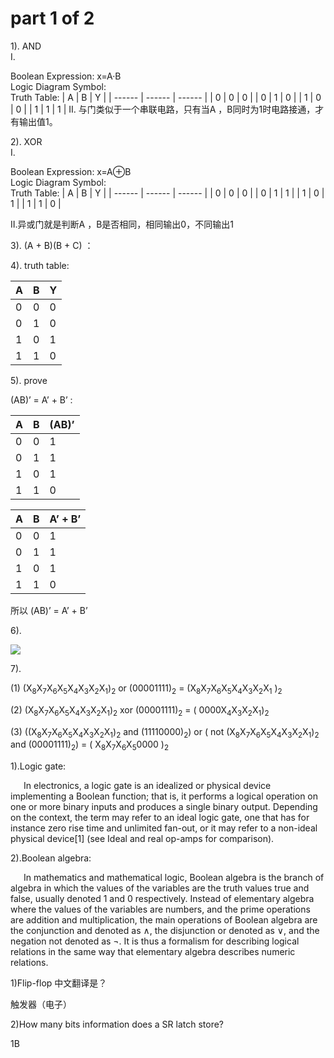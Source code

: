 # part 1 of 2

1). AND  
Ⅰ.  
 
Boolean Expression: x=A·B  
Logic Diagram Symbol:    
Truth Table:
| A | B | Y |
| ------ | ------ | ------ |
| 0 | 0 | 0 |
| 0 | 1 | 0 |
| 1 | 0 | 0 |
| 1 | 1 | 1 |
Ⅱ. 与门类似于一个串联电路，只有当A ，B同时为1时电路接通，才有输出值1。

2). XOR  
Ⅰ.

Boolean Expression: x=A⊕B  
Logic Diagram Symbol:    
Truth Table:
| A | B | Y |
| ------ | ------ | ------ |
| 0 | 0 | 0 |
| 0 | 1 | 1 |
| 1 | 0 | 1 |
| 1 | 1 | 0 |

Ⅱ.异或门就是判断A ，B是否相同，相同输出0，不同输出1
 
3). (A + B)(B + C) ：


4). truth table:

| A | B | Y |
| ------ | ------ | ------ |
| 0 | 0 | 0 |
| 0 | 1 | 0 |
| 1 | 0 | 1 |
| 1 | 1 | 0 |

5). prove
  
  (AB)’ = A’ + B’ :

| A | B |(AB)’|
| ------ | ------ | ------ |
| 0 | 0 | 1 |
| 0 | 1 | 1 |
| 1 | 0 | 1 |
| 1 | 1 | 0 |



| A | B |A’ + B’|
| ------ | ------ | ------ |
| 0 | 0 | 1 |
| 0 | 1 | 1 |
| 1 | 0 | 1 |
| 1 | 1 | 0 |

 所以 (AB)’ = A’ + B’

6). 

![](https://github.com/liuhz5/hz-homework/blob/master/8.png?raw=true)


7).  

(1) (X<sub>8</sub>X<sub>7</sub>X<sub>6</sub>X<sub>5</sub>X<sub>4</sub>X<sub>3</sub>X<sub>2</sub>X<sub>1</sub>)<sub>2</sub> or (00001111)<sub>2</sub> = (X<sub>8</sub>X<sub>7</sub>X<sub>6</sub>X<sub>5</sub>X<sub>4</sub>X<sub>3</sub>X<sub>2</sub>X<sub>1</sub> )<sub>2</sub> 

(2) (X<sub>8</sub>X<sub>7</sub>X<sub>6</sub>X<sub>5</sub>X<sub>4</sub>X<sub>3</sub>X<sub>2</sub>X<sub>1</sub>)<sub>2</sub> xor (00001111)<sub>2</sub>  = ( 0000X<sub>4</sub>X<sub>3</sub>X<sub>2</sub>X<sub>1</sub>)<sub>2</sub>

(3) ((X<sub>8</sub>X<sub>7</sub>X<sub>6</sub>X<sub>5</sub>X<sub>4</sub>X<sub>3</sub>X<sub>2</sub>X<sub>1</sub>)<sub>2</sub> and (11110000)<sub>2</sub>) or ( not (X<sub>8</sub>X<sub>7</sub>X<sub>6</sub>X<sub>5</sub>X<sub>4</sub>X<sub>3</sub>X<sub>2</sub>X<sub>1</sub>)<sub>2</sub>   and (00001111)<sub>2</sub>) =   ( X<sub>8</sub>X<sub>7</sub>X<sub>6</sub>X<sub>5</sub>0000 )<sub>2</sub>




1).Logic gate:

&ensp;&ensp;&ensp;In electronics, a logic gate is an idealized or physical device implementing a Boolean function; that is, it performs a logical operation on one or more binary inputs and produces a single binary output. Depending on the context, the term may refer to an ideal logic gate, one that has for instance zero rise time and unlimited fan-out, or it may refer to a non-ideal physical device[1] (see Ideal and real op-amps for comparison).


2).Boolean algebra:

&ensp;&ensp;&ensp;In mathematics and mathematical logic, Boolean algebra is the branch of algebra in which the values of the variables are the truth values true and false, usually denoted 1 and 0 respectively. Instead of elementary algebra where the values of the variables are numbers, and the prime operations are addition and multiplication, the main operations of Boolean algebra are the conjunction and denoted as ∧, the disjunction or denoted as ∨, and the negation not denoted as ¬. It is thus a formalism for describing logical relations in the same way that elementary algebra describes numeric relations.



1)Flip-flop 中文翻译是？

触发器（电子）


2)How many bits information does a SR latch store?
 
  1B
